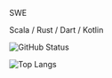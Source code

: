 SWE


Scala / Rust / Dart / Kotlin



![GitHub Status](https://github-readme-stats.vercel.app/api?username=i10416&count_private=true&show_icons=true&theme=dracula)


![Top Langs](https://github-readme-stats.vercel.app/api/top-langs/?username=i10416&count_private=true&hide=jupyter%20notebook,html,javascript&layout=compact&theme=dracula)
